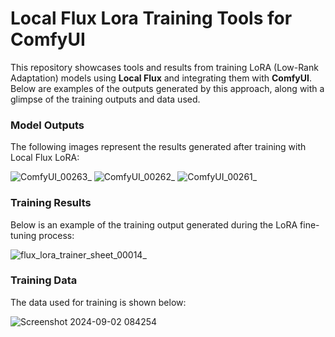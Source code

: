 # Local Flux Lora Training Tools for ComfyUI

This repository showcases tools and results from training LoRA (Low-Rank Adaptation) models using **Local Flux** and integrating them with **ComfyUI**. Below are examples of the outputs generated by this approach, along with a glimpse of the training outputs and data used.

### Model Outputs

The following images represent the results generated after training with Local Flux LoRA:

![ComfyUI_00263_](https://github.com/user-attachments/assets/bf68edb0-5a4c-48eb-bcd8-822a26e8d751)
![ComfyUI_00262_](https://github.com/user-attachments/assets/360aa88d-0860-4f07-8409-e1db9f0bd47e)
![ComfyUI_00261_](https://github.com/user-attachments/assets/cc515898-9097-4e25-8b53-9fda0f73f8f3)

### Training Results

Below is an example of the training output generated during the LoRA fine-tuning process:

![flux_lora_trainer_sheet_00014_](https://github.com/user-attachments/assets/9cfa5b7e-ba9a-4c5c-86e6-32e86ed66054)

### Training Data

The data used for training is shown below:

![Screenshot 2024-09-02 084254](https://github.com/user-attachments/assets/91ba71e4-73e0-4cbf-9563-3243d3be67c7)
